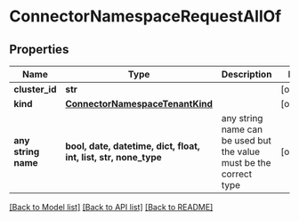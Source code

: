 # ConnectorNamespaceRequestAllOf


## Properties
Name | Type | Description | Notes
------------ | ------------- | ------------- | -------------
**cluster_id** | **str** |  | [optional] 
**kind** | [**ConnectorNamespaceTenantKind**](ConnectorNamespaceTenantKind.md) |  | [optional] 
**any string name** | **bool, date, datetime, dict, float, int, list, str, none_type** | any string name can be used but the value must be the correct type | [optional]

[[Back to Model list]](../README.md#documentation-for-models) [[Back to API list]](../README.md#documentation-for-api-endpoints) [[Back to README]](../README.md)


